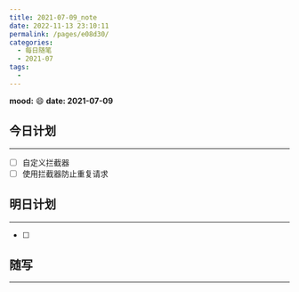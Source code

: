 ```yaml
---
title: 2021-07-09_note
date: 2022-11-13 23:10:11
permalink: /pages/e08d30/
categories:
  - 每日随笔
  - 2021-07
tags:
  - 
---
```

**mood:** :smile:  																		**date: 2021-07-09**  

## 今日计划  
------
- [ ]  自定义拦截器
- [ ]  使用拦截器防止重复请求
## 明日计划  
------
- [ ]  
## 随写 
------
